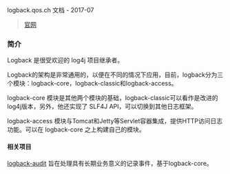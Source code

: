 logback.qos.ch 文档 - 2017-07
>  [官网](https://logback.qos.ch/index.html)


### 简介
Logback 是很受欢迎的 log4j 项目继承者。

Logback的架构是非常通用的，以便在不同的情况下应用，目前，logback分为三个模块：logback-core，logback-classic和logback-access。

logback-core 模块是其他两个模块的基础，logback-classic可以看作是改进的log4j版本，另外，他还实现了 SLF4J API，可以切换到其他日志框架。

logback-access 模块与Tomcat和Jetty等Servlet容器集成，提供HTTP访问日志功能。可以在 logback-core 之上构建自己的模块。

#### 相关项目
[logback-audit](http://audit.qos.ch/) 旨在处理具有长期业务意义的记录事件，基于logback-core。